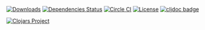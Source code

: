 [![Downloads](https://versions.deps.co/metabase/honeysql-util/downloads.svg)](https://versions.deps.co/metabase/honeysql-util)
[![Dependencies Status](https://versions.deps.co/metabase/honeysql-util/status.svg)](https://versions.deps.co/metabase/honeysql-util)
[![Circle CI](https://circleci.com/gh/metabase/honeysql-util.svg?style=svg)](https://circleci.com/gh/metabase/honeysql-util)
[![License](https://img.shields.io/badge/license-Eclipse%20Public%20License-blue.svg)](https://raw.githubusercontent.com/metabase/honeysql-util/master/LICENSE)
[![cljdoc badge](https://cljdoc.org/badge/metabase/honeysql-util)](https://cljdoc.org/d/metabase/honeysql-util/CURRENT)

[![Clojars Project](https://clojars.org/metabase/honeysql-util/latest-version.svg)](http://clojars.org/metabase/honeysql-util)
